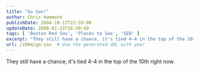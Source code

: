 ```yaml
---
title: "Go Sox!"
author: Chris Hammond
publishDate: 2004-10-17T22:20:00
updateDate: 2008-01-23T16:50:49
tags: [ 'Boston Red Sox', 'Places to See', 'SEO' ]
excerpt: "They still have a chance, it's tied 4-4 in the top of the 10th right..."
url: /2004/go-sox  # Use the generated URL with year
---
```

They still have a chance, it's tied 4-4 in the top of the 10th right now.
